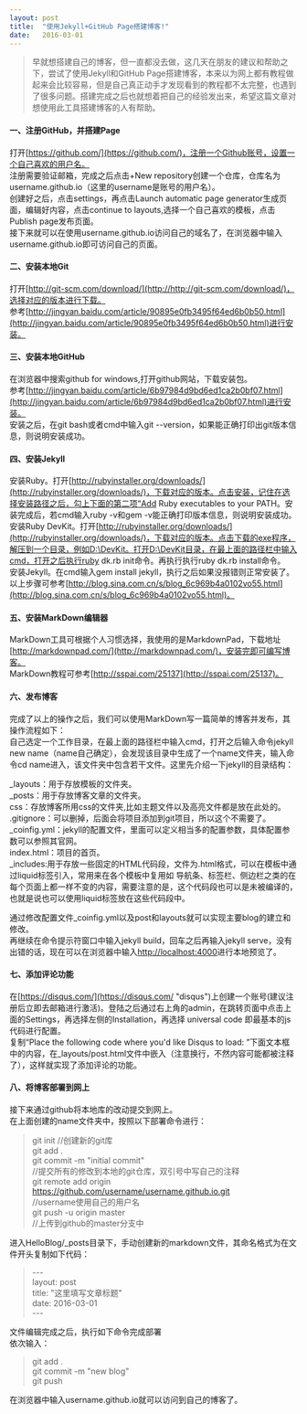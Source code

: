 ```yaml
---
layout: post
title:  "使用Jekyll+GitHub Page搭建博客!"
date:   2016-03-01
---
```



> 早就想搭建自己的博客，但一直都没去做，这几天在朋友的建议和帮助之下，尝试了使用Jekyll和GitHub Page搭建博客，本来以为网上都有教程做起来会比较容易，但是自己真正动手才发现看到的教程都不太完整，也遇到了很多问题。搭建完成之后也就想着把自己的经验发出来，希望这篇文章对想使用此工具搭建博客的人有帮助。

#### 一、注册GitHub，并搭建Page
打开[https://github.com/](https://github.com/)，注册一个Github账号，设置一个自己喜欢的用户名。  
注册需要验证邮箱，完成之后点击+New repository创建一个仓库，仓库名为username.github.io（这里的username是账号的用户名）。  
创建好之后，点击settings，再点击Launch automatic page generator生成页面，编辑好内容，点击continue to layouts,选择一个自己喜欢的模板，点击Publish page发布页面。  
接下来就可以在使用username.github.io访问自己的域名了，在浏览器中输入username.github.io即可访问自己的页面。  

#### 二、安装本地Git
打开[http://git-scm.com/download/](http://http://git-scm.com/download/)，选择对应的版本进行下载。  
参考[http://jingyan.baidu.com/article/90895e0fb3495f64ed6b0b50.html](http://jingyan.baidu.com/article/90895e0fb3495f64ed6b0b50.html)进行安装。  
 
#### 三、安装本地GitHub
在浏览器中搜索github for windows,打开github网站，下载安装包。  
参考[http://jingyan.baidu.com/article/6b97984d9bd6ed1ca2b0bf07.html](http://jingyan.baidu.com/article/6b97984d9bd6ed1ca2b0bf07.html)进行安装。  
安装之后，在git bash或者cmd中输入git --version，如果能正确打印出git版本信息，则说明安装成功。  
 
#### 四、安装Jekyll
安装Ruby。打开[http://rubyinstaller.org/downloads/](http://rubyinstaller.org/downloads/)，下载对应的版本。点击安装，记住在选择安装路径之后，勾上下面的第二项“Add Ruby executables to your PATH。安装完成后，若cmd输入ruby -v和gem -v能正确打印版本信息，则说明安装成功。    
安装Ruby DevKit。打开[http://rubyinstaller.org/downloads/](http://rubyinstaller.org/downloads/)，下载对应的版本。点击下载的exe程序，解压到一个目录，例如D:\DevKit。打开D:\DevKit目录，在最上面的路径栏中输入cmd，打开之后执行ruby dk.rb init命令。再执行执行ruby dk.rb install命令。  
安装Jekyll。在cmd输入gem install jekyll，执行之后如果没报错则正常安装了。  
以上步骤可参考[http://blog.sina.com.cn/s/blog_6c969b4a0102vo55.html](http://blog.sina.com.cn/s/blog_6c969b4a0102vo55.html)。  

#### 五、安装MarkDown编辑器

MarkDown工具可根据个人习惯选择，我使用的是MarkdownPad，下载地址[http://markdownpad.com/](http://markdownpad.com/)，安装完即可编写博客。  
MarkDown教程可参考[http://sspai.com/25137](http://sspai.com/25137)。  
 
#### 六、发布博客

完成了以上的操作之后，我们可以使用MarkDown写一篇简单的博客并发布，其操作流程如下：    
自己选定一个工作目录，在最上面的路径栏中输入cmd，打开之后输入命令jekyll new name（name自己确定），会发现该目录中生成了一个name文件夹，输入命令cd name进入，该文件夹中包含若干文件。这里先介绍一下jekyll的目录结构：  

   _layouts：用于存放模板的文件夹。  
   _posts：用于存放博客文章的文件夹。  
   css：存放博客所用css的文件夹,比如主题文件以及高亮文件都是放在此处的。  
   .gitignore：可以删掉，后面会将项目添加到git项目，所以这个不需要了。  
   _coinfig.yml：jekyll的配置文件，里面可以定义相当多的配置参数，具体配置参数可以参照其官网。  
   index.html：项目的首页。  
   _includes:用于存放一些固定的HTML代码段，文件为.html格式，可以在模板中通过liquid标签引入，常用来在各个模板中复用如 导航条、标签栏、侧边栏之类的在每个页面上都一样不变的内容，需要注意的是，这个代码段也可以是未被编译的，也就是说也可以使用liquid标签放在这些代码段中。  
   
通过修改配置文件_coinfig.yml以及post和layouts就可以实现主要blog的建立和修改。  
再继续在命令提示符窗口中输入jekyll build，回车之后再输入jekyll serve，没有出错的话，现在可以在浏览器中输入[http://localhost:4000](http://localhost:4000)进行本地预览了。  

#### 七、添加评论功能

在[https://disqus.com/](https://disqus.com/ "disqus")上创建一个账号(建议注册后立即去邮箱进行激活)。登陆之后通过右上角的admin，在跳转页面中点击上面的Settings，再选择左侧的Installation，再选择 universal code 即最基本的js代码进行配置。  
复制“Place the following code where you'd like Disqus to load: ”下面文本框中的内容，在_layouts/post.html文件中嵌入（注意换行，不然内容可能都被注释了），这样就实现了添加评论的功能。

#### 八、将博客部署到网上

接下来通过github将本地库的改动提交到网上。  
   在上面创建的name文件夹中，按照以下部署命令进行：

   >git init  //创建新的git库   
   >git add .   
   >git commit -m "initial commit"    
    //提交所有的修改到本地的git仓库，双引号中写自己的注释  
   >git remote add origin https://github.com/username/username.github.io.git    
    //username使用自己的用户名  
   >git push -u origin master  
    //上传到github的master分支中

进入HelloBlog/_posts目录下，手动创建新的markdown文件，其命名格式为在文件开头复制如下代码：  

   >\-\-\-  
   >layout: post  
   >title:  "这里填写文章标题"  
   >date:   2016-03-01  
   >\-\-\-  

文件编辑完成之后，执行如下命令完成部署  
  依次输入：  

   >git add .  
   >git commit -m "new blog"  
   >git push
  
在浏览器中输入username.github.io就可以访问到自己的博客了。